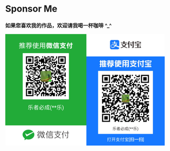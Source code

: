 # Sponsor Me
### 如果您喜欢我的作品，欢迎请我喝一杯咖啡 ^_^
![收款玛](https://github.com/xjl12/xjl12.github.io/blob/main/shou_kuang_ma.png)
